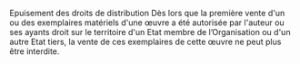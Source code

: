 Epuisement des droits de distribution
Dès lors que la première vente d'un ou des exemplaires matériels d'une œuvre a été autorisée
par l'auteur ou ses ayants droit sur le territoire d'un Etat membre de l’Organisation ou d'un
autre Etat tiers, la vente de ces exemplaires de cette œuvre ne peut plus être interdite.